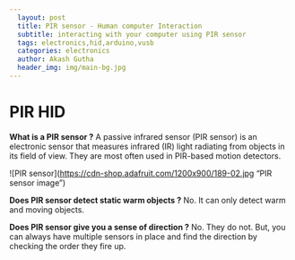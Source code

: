```yaml
---
  layout: post
  title: PIR sensor - Human computer Interaction
  subtitle: interacting with your computer using PIR sensor
  tags: electronics,hid,arduino,vusb
  categories: electronics
  author: Akash Gutha
  header_img: img/main-bg.jpg
---
```


# PIR HID
__What is a PIR sensor ?__
A passive infrared sensor (PIR sensor) is an electronic sensor that measures infrared (IR) light radiating from objects in its field of view. They are most often used in PIR-based motion detectors.

![PIR sensor](https://cdn-shop.adafruit.com/1200x900/189-02.jpg “PIR sensor image”)

__Does PIR sensor detect static warm objects ?__
No. It can only detect warm and moving objects.

__Does PIR sensor give you a sense of direction ?__
No. They do not.
But, you can always have multiple sensors in place and find the direction by checking the order they fire up.

